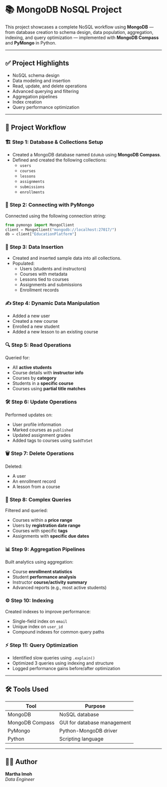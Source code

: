 # 📚 MongoDB NoSQL Project

This project showcases a complete NoSQL workflow using **MongoDB** — from database creation to schema design, data population, aggregation, indexing, and query optimization — implemented with **MongoDB Compass** and **PyMongo** in Python.

---

## ✅ Project Highlights

- NoSQL schema design
- Data modeling and insertion
- Read, update, and delete operations
- Advanced querying and filtering
- Aggregation pipelines
- Index creation
- Query performance optimization

---

## 🚀 Project Workflow

### 🏗️ Step 1: Database & Collections Setup
- Created a MongoDB database named `EduHub` using **MongoDB Compass**.
- Defined and created the following collections:
  - `users`
  - `courses`
  - `lessons`
  - `assignments`
  - `submissions`
  - `enrollments`

### 🔌 Step 2: Connecting with PyMongo
Connected using the following connection string:
```python
from pymongo import MongoClient
client = MongoClient("mongodb://localhost:27017/")
db = client["EducationPlatform"]
```

### 🧩 Step 3: Data Insertion
- Created and inserted sample data into all collections.
- Populated:
  - Users (students and instructors)
  - Courses with metadata
  - Lessons tied to courses
  - Assignments and submissions
  - Enrollment records

### ✍️ Step 4: Dynamic Data Manipulation
- Added a new user
- Created a new course
- Enrolled a new student
- Added a new lesson to an existing course

### 🔍 Step 5: Read Operations
Queried for:
- All **active students**
- Course details with **instructor info**
- Courses by **category**
- Students in a **specific course**
- Courses using **partial title matches**

### 🛠 Step 6: Update Operations
Performed updates on:
- User profile information
- Marked courses as `published`
- Updated assignment grades
- Added tags to courses using `$addToSet`

### 🗑️ Step 7: Delete Operations
Deleted:
- A user
- An enrollment record
- A lesson from a course

### 🧠 Step 8: Complex Queries
Filtered and queried:
- Courses within a **price range**
- Users by **registration date range**
- Courses with specific **tags**
- Assignments with **specific due dates**

### 📊 Step 9: Aggregation Pipelines
Built analytics using aggregation:
- Course **enrollment statistics**
- Student **performance analysis**
- Instructor **course/activity summary**
- Advanced reports (e.g., most active students)

### ⚙️ Step 10: Indexing
Created indexes to improve performance:
- Single-field index on `email`
- Unique index on `user_id`
- Compound indexes for common query paths

### ⚡ Step 11: Query Optimization
- Identified slow queries using `.explain()`
- Optimized 3 queries using indexing and structure
- Logged performance gains before/after optimization

---

## 🛠 Tools Used

| Tool            | Purpose                         |
|-----------------|---------------------------------|
| MongoDB         | NoSQL database                  |
| MongoDB Compass | GUI for database management     |
| PyMongo         | Python-MongoDB driver           |
| Python          | Scripting language              |

---

## 👨‍💻 Author
**Martha Imoh**  
_Data Engineer_

